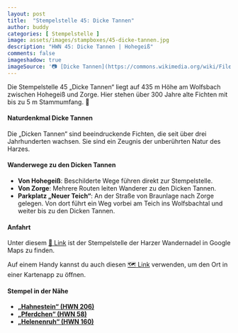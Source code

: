 ```yaml
---
layout: post
title:  "Stempelstelle 45: Dicke Tannen"
author: buddy
categories: [ Stempelstelle ]
image: assets/images/stampboxes/45-dicke-tannen.jpg
description: "HWN 45: Dicke Tannen | Hohegeiß"
comments: false
imageshadow: true
imageSource: '📷 [Dicke Tannen](https://commons.wikimedia.org/wiki/File:Dicke_Tannen.JPG) von <a href="//commons.wikimedia.org/wiki/User:B.Thomas95" title="User:B.Thomas95">Thomas Binder</a> unter Lizenz [CC BY-SA 4.0](https://creativecommons.org/licenses/by-sa/4.0)'
---
```


Die Stempelstelle 45 „Dicke Tannen“ liegt auf 435 m Höhe am Wolfsbach zwischen Hohegeiß und Zorge. Hier stehen über 300 Jahre alte Fichten mit bis zu 5 m Stammumfang. 🌲

#### Naturdenkmal Dicke Tannen

Die „Dicken Tannen“ sind beeindruckende Fichten, die seit über drei Jahrhunderten wachsen. Sie sind ein Zeugnis der unberührten Natur des Harzes.

#### Wanderwege zu den Dicken Tannen

- **Von Hohegeiß**: Beschilderte Wege führen direkt zur Stempelstelle.
- **Von Zorge**: Mehrere Routen leiten Wanderer zu den Dicken Tannen.
- **Parkplatz „Neuer Teich“**: An der Straße von Braunlage nach Zorge gelegen. Von dort führt ein Weg vorbei am Teich ins Wolfsbachtal und weiter bis zu den Dicken Tannen.

#### Anfahrt

Unter diesem [📍 Link](https://www.google.com/maps/dir/?api=1&origin=&destination=51.65725%2C%2010.64807) ist der Stempelstelle der Harzer Wandernadel in Google Maps zu finden.

<div class="android-only">
  Auf einem Handy kannst du auch diesen 
  <a href="geo:51.65725,10.64807">🗺️ Link</a> 
  verwenden, um den Ort in einer Kartenapp zu öffnen.
  <p></p>
</div>

#### Stempel in der Nähe

- [**„Hahnestein“ (HWN 206)**](/stempelstelle-206-hahnestein)
- [**„Pferdchen“ (HWN 58)**](/stempelstelle-58-pferdchen)
- [**„Helenenruh“ (HWN 160)**](/stempelstelle-160-helenenruh-zorge)
